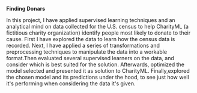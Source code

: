 **Finding Donars**

In this project, I have applied supervised learning techniques and an analytical mind on data collected for the U.S. census to help CharityML (a fictitious charity organization) identify people most likely to donate to their cause. First I have explored the data to learn how the census data is recorded. Next, I have applied a series of transformations and preprocessing techniques to manipulate the data into a workable format.Then evaluated several supervised learners on the data, and consider which is best suited for the solution. Afterwards, optimized the model selected and presented it as solution to CharityML. Finally,explored the chosen model and its predictions under the hood, to see just how well it's performing when considering the data it's given.

